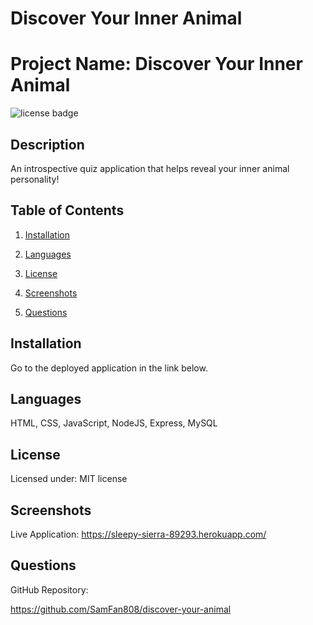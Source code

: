  # Discover Your Inner Animal

# Project Name: Discover Your Inner Animal
![license badge](https://img.shields.io/static/v1?label=license&message=MIT&color=blue)

## Description

An introspective quiz application that helps reveal your inner animal personality!

## Table of Contents

1. [Installation](#installation)

2. [Languages](#languages)

3. [License](#license)

4. [Screenshots](#screenshots)

5. [Questions](#questions)

## Installation

Go to the deployed application in the link below.

## Languages

HTML, CSS, JavaScript, NodeJS, Express, MySQL

## License

Licensed under: MIT license


## Screenshots

Live Application: https://sleepy-sierra-89293.herokuapp.com/



## Questions

GitHub Repository:

https://github.com/SamFan808/discover-your-animal

